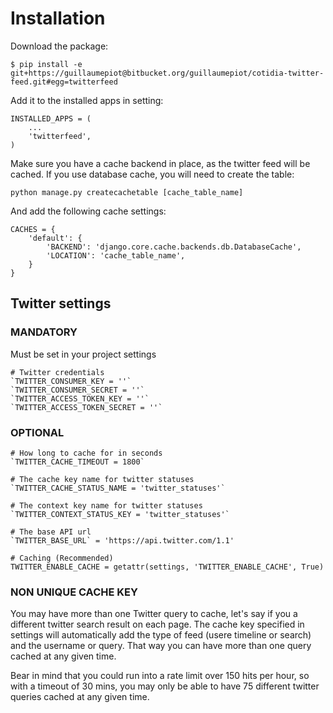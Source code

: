 Installation
============

Download the package:

	$ pip install -e git+https://guillaumepiot@bitbucket.org/guillaumepiot/cotidia-twitter-feed.git#egg=twitterfeed

Add it to the installed apps in setting:

	INSTALLED_APPS = (
		...
	    'twitterfeed',
	)
	
Make sure you have a cache backend in place, as the twitter feed will be cached. If you use database cache, you will need to create the table:

	python manage.py createcachetable [cache_table_name]

And add the following cache settings:

	CACHES = {
	    'default': {
	        'BACKEND': 'django.core.cache.backends.db.DatabaseCache',
	        'LOCATION': 'cache_table_name',
	    }
	}


Twitter settings
----------------


### MANDATORY

Must be set in your project settings

	# Twitter credentials
	`TWITTER_CONSUMER_KEY = ''`
	`TWITTER_CONSUMER_SECRET = ''`
	`TWITTER_ACCESS_TOKEN_KEY = ''`
	`TWITTER_ACCESS_TOKEN_SECRET = ''`

### OPTIONAL

	# How long to cache for in seconds
	`TWITTER_CACHE_TIMEOUT = 1800`

	# The cache key name for twitter statuses
	`TWITTER_CACHE_STATUS_NAME = 'twitter_statuses'`

	# The context key name for twitter statuses
	`TWITTER_CONTEXT_STATUS_KEY = 'twitter_statuses'`
	
	# The base API url
	`TWITTER_BASE_URL` = 'https://api.twitter.com/1.1'
	
	# Caching (Recommended)
	TWITTER_ENABLE_CACHE = getattr(settings, 'TWITTER_ENABLE_CACHE', True)

### NON UNIQUE CACHE KEY

You may have more than one Twitter query to cache, let's say if you a different twitter search result on each page. The cache key specified in settings will automatically add the type of feed (usere timeline or search) and the username or query. That way you can have more than one query cached at any given time.

Bear in mind that you could run into a rate limit over 150 hits per hour, so with a timeout of 30 mins, you may only be able to have 75 different twitter queries cached at any given time.